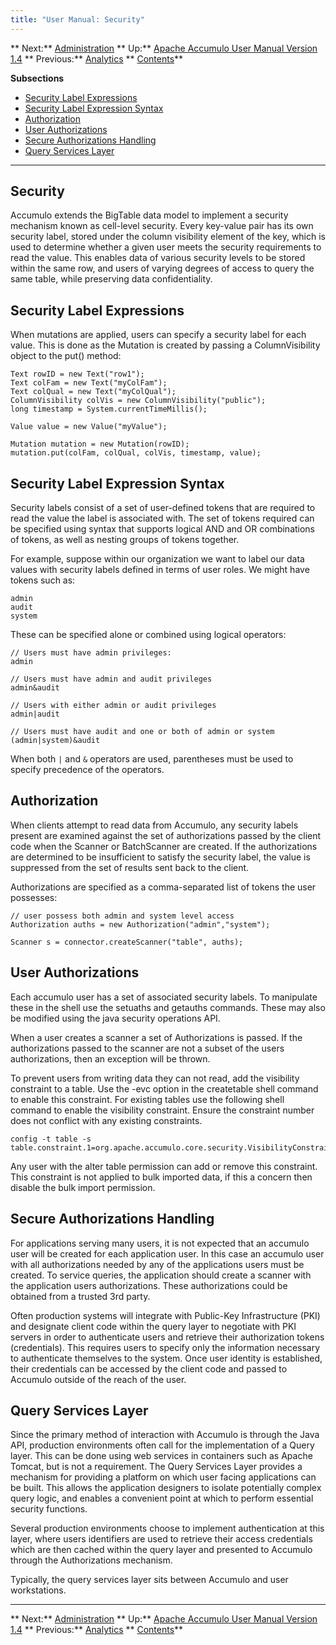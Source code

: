 ```yaml
---
title: "User Manual: Security"
---
```


** Next:** [Administration][2] ** Up:** [Apache Accumulo User Manual Version 1.4][4] ** Previous:** [Analytics][6]   ** [Contents][8]**   
  
<a id="CHILD_LINKS"></a>**Subsections**

* [Security Label Expressions][9]
* [Security Label Expression Syntax][10]
* [Authorization][11]
* [User Authorizations][12]
* [Secure Authorizations Handling][13]
* [Query Services Layer][14]

* * *

## <a id="Security"></a> Security

Accumulo extends the BigTable data model to implement a security mechanism known as cell-level security. Every key-value pair has its own security label, stored under the column visibility element of the key, which is used to determine whether a given user meets the security requirements to read the value. This enables data of various security levels to be stored within the same row, and users of varying degrees of access to query the same table, while preserving data confidentiality. 

## <a id="Security_Label_Expressions"></a> Security Label Expressions

When mutations are applied, users can specify a security label for each value. This is done as the Mutation is created by passing a ColumnVisibility object to the put() method: 
    
    
    Text rowID = new Text("row1");
    Text colFam = new Text("myColFam");
    Text colQual = new Text("myColQual");
    ColumnVisibility colVis = new ColumnVisibility("public");
    long timestamp = System.currentTimeMillis();
    
    Value value = new Value("myValue");
    
    Mutation mutation = new Mutation(rowID);
    mutation.put(colFam, colQual, colVis, timestamp, value);
    

## <a id="Security_Label_Expression_Syntax"></a> Security Label Expression Syntax

Security labels consist of a set of user-defined tokens that are required to read the value the label is associated with. The set of tokens required can be specified using syntax that supports logical AND and OR combinations of tokens, as well as nesting groups of tokens together. 

For example, suppose within our organization we want to label our data values with security labels defined in terms of user roles. We might have tokens such as: 
    
    
    admin
    audit
    system
    

These can be specified alone or combined using logical operators: 
    
    
    // Users must have admin privileges:
    admin
    
    // Users must have admin and audit privileges
    admin&audit
    
    // Users with either admin or audit privileges
    admin|audit
    
    // Users must have audit and one or both of admin or system
    (admin|system)&audit
    

When both `|` and `&` operators are used, parentheses must be used to specify precedence of the operators. 

## <a id="Authorization"></a> Authorization

When clients attempt to read data from Accumulo, any security labels present are examined against the set of authorizations passed by the client code when the Scanner or BatchScanner are created. If the authorizations are determined to be insufficient to satisfy the security label, the value is suppressed from the set of results sent back to the client. 

Authorizations are specified as a comma-separated list of tokens the user possesses: 
    
    
    // user possess both admin and system level access
    Authorization auths = new Authorization("admin","system");
    
    Scanner s = connector.createScanner("table", auths);
    

## <a id="User_Authorizations"></a> User Authorizations

Each accumulo user has a set of associated security labels. To manipulate these in the shell use the setuaths and getauths commands. These may also be modified using the java security operations API. 

When a user creates a scanner a set of Authorizations is passed. If the authorizations passed to the scanner are not a subset of the users authorizations, then an exception will be thrown. 

To prevent users from writing data they can not read, add the visibility constraint to a table. Use the -evc option in the createtable shell command to enable this constraint. For existing tables use the following shell command to enable the visibility constraint. Ensure the constraint number does not conflict with any existing constraints. 
    
    
    config -t table -s table.constraint.1=org.apache.accumulo.core.security.VisibilityConstraint
    

Any user with the alter table permission can add or remove this constraint. This constraint is not applied to bulk imported data, if this a concern then disable the bulk import permission. 

## <a id="Secure_Authorizations_Handling"></a> Secure Authorizations Handling

For applications serving many users, it is not expected that an accumulo user will be created for each application user. In this case an accumulo user with all authorizations needed by any of the applications users must be created. To service queries, the application should create a scanner with the application users authorizations. These authorizations could be obtained from a trusted 3rd party. 

Often production systems will integrate with Public-Key Infrastructure (PKI) and designate client code within the query layer to negotiate with PKI servers in order to authenticate users and retrieve their authorization tokens (credentials). This requires users to specify only the information necessary to authenticate themselves to the system. Once user identity is established, their credentials can be accessed by the client code and passed to Accumulo outside of the reach of the user. 

## <a id="Query_Services_Layer"></a> Query Services Layer

Since the primary method of interaction with Accumulo is through the Java API, production environments often call for the implementation of a Query layer. This can be done using web services in containers such as Apache Tomcat, but is not a requirement. The Query Services Layer provides a mechanism for providing a platform on which user facing applications can be built. This allows the application designers to isolate potentially complex query logic, and enables a convenient point at which to perform essential security functions. 

Several production environments choose to implement authentication at this layer, where users identifiers are used to retrieve their access credentials which are then cached within the query layer and presented to Accumulo through the Authorizations mechanism. 

Typically, the query services layer sits between Accumulo and user workstations. 

* * *

** Next:** [Administration][2] ** Up:** [Apache Accumulo User Manual Version 1.4][4] ** Previous:** [Analytics][6]   ** [Contents][8]**

   [2]: Administration.html
   [4]: accumulo_user_manual.html
   [6]: Analytics.html
   [8]: Contents.html
   [9]: Security.html#Security_Label_Expressions
   [10]: Security.html#Security_Label_Expression_Syntax
   [11]: Security.html#Authorization
   [12]: Security.html#User_Authorizations
   [13]: Security.html#Secure_Authorizations_Handling
   [14]: Security.html#Query_Services_Layer

